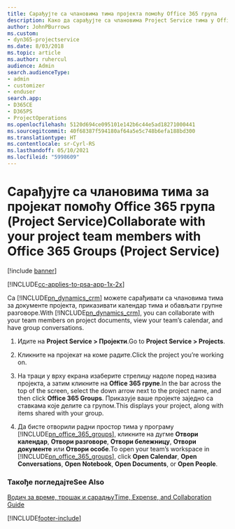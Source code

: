 ```yaml
---
title: Сарађујте са члановима тима пројекта помоћу Office 365 група
description: Како да сарађујте са члановима Project Service тима у Office 365 групама
author: JohnPBurrows
ms.custom:
- dyn365-projectservice
ms.date: 8/03/2018
ms.topic: article
ms.author: ruhercul
audience: Admin
search.audienceType:
- admin
- customizer
- enduser
search.app:
- D365CE
- D365PS
- ProjectOperations
ms.openlocfilehash: 5120d694ce095101e142b6c44e5ad18271000441
ms.sourcegitcommit: 40f68387f594180af64a5e5c748b6efa188bd300
ms.translationtype: HT
ms.contentlocale: sr-Cyrl-RS
ms.lasthandoff: 05/10/2021
ms.locfileid: "5998609"
---
```

# <a name="collaborate-with-your-project-team-members-with-office-365-groups-project-service"></a><span data-ttu-id="0aa49-103">Сарађујте са члановима тима за пројекат помоћу Office 365 група (Project Service)</span><span class="sxs-lookup"><span data-stu-id="0aa49-103">Collaborate with your project team members with Office 365 Groups (Project Service)</span></span>

[!include [banner](../includes/psa-now-project-operations.md)]

[!INCLUDE[cc-applies-to-psa-app-1x-2x](../includes/cc-applies-to-psa-app-1x-2x.md)]

<span data-ttu-id="0aa49-104">Са [!INCLUDE[pn_dynamics_crm](../includes/pn-dynamics-crm.md)] можете сарађивати са члановима тима за документе пројекта, приказивати календар тима и обављати групне разговоре.</span><span class="sxs-lookup"><span data-stu-id="0aa49-104">With [!INCLUDE[pn_dynamics_crm](../includes/pn-dynamics-crm.md)], you can collaborate with your team members on project documents, view your team’s calendar, and have group conversations.</span></span>  
  
1. <span data-ttu-id="0aa49-105">Идите на **Project Service > Пројекти**.</span><span class="sxs-lookup"><span data-stu-id="0aa49-105">Go to **Project Service > Projects**.</span></span>  
  
2. <span data-ttu-id="0aa49-106">Кликните на пројекат на коме радите.</span><span class="sxs-lookup"><span data-stu-id="0aa49-106">Click the project you’re working on.</span></span>  
  
3. <span data-ttu-id="0aa49-107">На траци у врху екрана изаберите стрелицу надоле поред назива пројекта, а затим кликните на **Office 365 групе**.</span><span class="sxs-lookup"><span data-stu-id="0aa49-107">In the bar across the top of the screen, select the down arrow next to the project name, and then click **Office 365 Groups**.</span></span> <span data-ttu-id="0aa49-108">Приказује ваше пројекте заједно са ставкама које делите са групом.</span><span class="sxs-lookup"><span data-stu-id="0aa49-108">This displays your project, along with items shared with your group.</span></span>  
  
4. <span data-ttu-id="0aa49-109">Да бисте отворили радни простор тима у програму [!INCLUDE[pn_office_365_groups](../includes/pn-office-365-groups.md)], кликните на дугме **Отвори календар**, **Отвори разговоре**, **Отвори бележницу**, **Отвори документе** или **Отвори особе**.</span><span class="sxs-lookup"><span data-stu-id="0aa49-109">To open your team’s workspace in [!INCLUDE[pn_office_365_groups](../includes/pn-office-365-groups.md)], click **Open Calendar**, **Open Conversations**, **Open Notebook**, **Open Documents**, or **Open People**.</span></span>  
  
### <a name="see-also"></a><span data-ttu-id="0aa49-110">Такође погледајте</span><span class="sxs-lookup"><span data-stu-id="0aa49-110">See Also</span></span>  
 [<span data-ttu-id="0aa49-111">Водич за време, трошак и сарадњу</span><span class="sxs-lookup"><span data-stu-id="0aa49-111">Time, Expense, and Collaboration Guide</span></span>](../psa/time-expense-collaboration-guide.md)


[!INCLUDE[footer-include](../includes/footer-banner.md)]